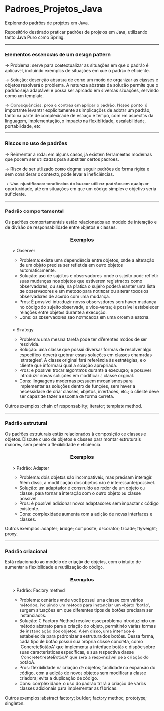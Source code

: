 # Padroes_Projetos_Java
Explorando padrões de projetos em Java.

Repositório destinado praticar padrões de projetos em Java, utilizando tanto Java Puro como Spring.

---

### Elementos essenciais de um design pattern

-> Problema: serve para contextualizar as situações em que o padrão é aplicável, incluindo exemplos de situações em que o padrão é eficiente.

-> Solução: descrição abstrata de como um modo de organizar as classes e objetos resolverá o problema. A natureza abstrata da solução permite que o padrão seja adaptável e possa ser aplicado em diversas situações, servindo como um template.

-> Consequências: pros e contras em aplicar o padrão. Nesse ponto, é importante levantar explicitamente as implicações de adotar um padrão, tanto na parte de complexidade de espaço e tempo, com em aspectos da linguagem, implementação, o impacto na flexibilidade, escalabilidade, portabilidade, etc.

--- 

### Riscos no uso de padrões

-> Reinventar a roda: em alguns casos, já existem ferramentas modernas que podem ser utilizadas para substituir certos padrões.

-> Risco de ser utilizado como dogma: seguir padrões de forma rígida e sem considerar o contexto, pode levar a ineficiências.

-> Uso injustificado: tendências de buscar utilizar padrões em qualquer oportunidade, até em situações em que um código simples e objetivo seria suficiente.

---

### Padrão comportamental

Os padrões comportamentais estão relacionados ao modelo de interação e de divisão de responsabilidade entre objetos e classes.

<h3 align="center">Exemplos</h3>
<ul>
> Observer

- Problema: existe uma dependência entre objetos, onde a alteração de um objeto precisa ser refletida em outro objetos automaticamente.
- Solução: uso de sujeitos e observadores, onde o sujeito pode refletir suas mudanças nos objetos que estiverem registrados como observadores, ou seja, na pŕatica o sujeito poderá manter uma lista de observadores e um método para notificar ou alterar todos os observadores de acordo com uma mudança.
- Pros: É possível introduzir novos observadores sem haver mudança no código do sujeito observado, e vice-versa; é possível estabelecer relações entre objetos durante a execução.
- Cons: os observadores são notificados em uma ordem aleatória.
</ul>

<h3></h3>
<ul>
> Strategy

- Problema: uma mesma tarefa pode ter diferentes modos de ser resolvida.
- Solução: uma classe que possui diversas formas de resolver algo específico, deverá quebrar essas soluções em classes chamadas 'strategies'. A classe original fará referência às estratégias, e o cliente que informará qual a solução apropriada.
- Pros: é possível trocar algoritmos durante a execução; é possível introduzir novas soluções em modificar a classe original.
- Cons: linguagens modernas possuem mecanismos para implementar as soluções dentro de funções, sem haver a necessidade de criar classes, objetos, interfaces, etc.; o cliente deve ser capaz de fazer a escolha de forma correta.
</ul>

Outros exemplos: chain of responsability; iterator; template method.

---

### Padrão estrutural

Os padrões estruturais estão relacionados à composição de classes e objetos. Discute o uso de objetos e classes para montar estruturais maiores, sem perder a flexibilidade e eficiência.

<h3 align="center">Exemplos</h3>
<ul>
> Padrão: Adapter

- Problema: dois objetos são incompatíveis, mas precisam interagir. Além disso, a modificação dos objetos não é interessante/possível.
- Solução: um adaptador é construído ao redor de um objeto ou classe, para tornar a interação com o outro objeto ou classe possível.
- Pros: é possível adicionar novos adaptadores sem impactar o código existente.
- Cons: complexidade aumenta com a adição de novas interfaces e classes.
        </ul>


Outros exemplos: adapter; bridge; composite; decorator; facade; flyweight; proxy.

---

### Padrão criacional

Está relacionado ao modelo de criação de objetos, com o intuito de aumentar a flexibilidade e reutilização do código.

<h3 align="center">Exemplos</h3>
<ul>
> Padrão: Factory method

- Problema: cenários onde você possui uma classe com vários métodos, incluindo um método para instanciar um objeto 'botão', surgem situações em que diferentes tipos de botões precisam ser instanciados.
- Solução: O Factory Method resolve esse problema introduzindo um método abstrato para a criação do objeto, permitindo várias formas de instanciação dos objetos.  Além disso, uma interface é estabelecida para padronizar a estrutura dos botões. Dessa forma, cada tipo de botão possui sua própria classe concreta, como 'ConcreteBotãoA' que implementa a interface botão e dispõe sobre suas características específicas, e sua respectiva classe 'ConcreteCreateBotãoA' que será a responsável pela criação do botãoA.
- Pros: flexibilidade na criação de objetos; facilidade na expansão do código, com a adição de novos objetos sem modificar a classe criadora; evita a duplicação de código.
- Cons: complexidade, o uso do padrão trará a criação de várias classes adicionais para implementar as fábricas.

</ul>

Outros exemplos: abstract factory; builder;  factory method; prototype; singleton.

